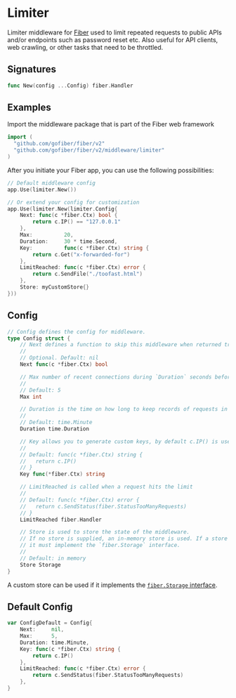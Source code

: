 # Limiter

Limiter middleware for [Fiber](https://github.com/gofiber/fiber) used to limit repeated requests to public APIs and/or endpoints such as password reset etc. Also useful for API clients, web crawling, or other tasks that need to be throttled.

## Signatures

```go
func New(config ...Config) fiber.Handler
```

## Examples

Import the middleware package that is part of the Fiber web framework

```go
import (
  "github.com/gofiber/fiber/v2"
  "github.com/gofiber/fiber/v2/middleware/limiter"
)
```

After you initiate your Fiber app, you can use the following possibilities:

```go
// Default middleware config
app.Use(limiter.New())

// Or extend your config for customization
app.Use(limiter.New(limiter.Config{
    Next: func(c *fiber.Ctx) bool {
        return c.IP() == "127.0.0.1"
    },
    Max:          20,
    Duration:     30 * time.Second,
    Key:          func(c *fiber.Ctx) string {
        return c.Get("x-forwarded-for")
    },
    LimitReached: func(c *fiber.Ctx) error {
        return c.SendFile("./toofast.html")
    },
    Store: myCustomStore{}
}))
```

## Config

```go
// Config defines the config for middleware.
type Config struct {
    // Next defines a function to skip this middleware when returned true.
    //
    // Optional. Default: nil
    Next func(c *fiber.Ctx) bool

    // Max number of recent connections during `Duration` seconds before sending a 429 response
    //
    // Default: 5
    Max int

    // Duration is the time on how long to keep records of requests in memory
    //
    // Default: time.Minute
    Duration time.Duration

    // Key allows you to generate custom keys, by default c.IP() is used
    //
    // Default: func(c *fiber.Ctx) string {
    //   return c.IP()
    // }
    Key func(*fiber.Ctx) string

    // LimitReached is called when a request hits the limit
    //
    // Default: func(c *fiber.Ctx) error {
    //   return c.SendStatus(fiber.StatusTooManyRequests)
    // }
    LimitReached fiber.Handler

    // Store is used to store the state of the middleware.
    // If no store is supplied, an in-memory store is used. If a store is supplied,
    // it must implement the `fiber.Storage` interface.
    //
    // Default: in memory
    Store Storage
}
```

A custom store can be used if it implements the [`fiber.Storage` interface](https://github.com/gofiber/fiber/blob/master/app.go#L39-L50).

## Default Config

```go
var ConfigDefault = Config{
    Next:     nil,
    Max:      5,
    Duration: time.Minute,
    Key: func(c *fiber.Ctx) string {
        return c.IP()
    },
    LimitReached: func(c *fiber.Ctx) error {
        return c.SendStatus(fiber.StatusTooManyRequests)
    },
}
```

